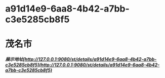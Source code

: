 # a91d14e9-6aa8-4b42-a7bb-c3e5285cb8f5
# 茂名市
##### 展示地址[http://127.0.0.1:9080/st/details/a91d14e9-6aa8-4b42-a7bb-c3e5285cb8f5](http://127.0.0.1:9080/st/details/a91d14e9-6aa8-4b42-a7bb-c3e5285cb8f5)